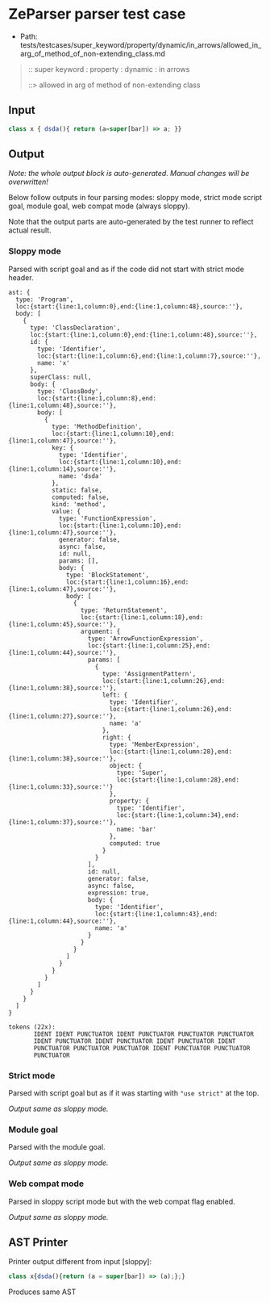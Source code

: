 # ZeParser parser test case

- Path: tests/testcases/super_keyword/property/dynamic/in_arrows/allowed_in_arg_of_method_of_non-extending_class.md

> :: super keyword : property : dynamic : in arrows
>
> ::> allowed in arg of method of non-extending class

## Input

`````js
class x { dsda(){ return (a=super[bar]) => a; }}
`````

## Output

_Note: the whole output block is auto-generated. Manual changes will be overwritten!_

Below follow outputs in four parsing modes: sloppy mode, strict mode script goal, module goal, web compat mode (always sloppy).

Note that the output parts are auto-generated by the test runner to reflect actual result.

### Sloppy mode

Parsed with script goal and as if the code did not start with strict mode header.

`````
ast: {
  type: 'Program',
  loc:{start:{line:1,column:0},end:{line:1,column:48},source:''},
  body: [
    {
      type: 'ClassDeclaration',
      loc:{start:{line:1,column:0},end:{line:1,column:48},source:''},
      id: {
        type: 'Identifier',
        loc:{start:{line:1,column:6},end:{line:1,column:7},source:''},
        name: 'x'
      },
      superClass: null,
      body: {
        type: 'ClassBody',
        loc:{start:{line:1,column:8},end:{line:1,column:48},source:''},
        body: [
          {
            type: 'MethodDefinition',
            loc:{start:{line:1,column:10},end:{line:1,column:47},source:''},
            key: {
              type: 'Identifier',
              loc:{start:{line:1,column:10},end:{line:1,column:14},source:''},
              name: 'dsda'
            },
            static: false,
            computed: false,
            kind: 'method',
            value: {
              type: 'FunctionExpression',
              loc:{start:{line:1,column:10},end:{line:1,column:47},source:''},
              generator: false,
              async: false,
              id: null,
              params: [],
              body: {
                type: 'BlockStatement',
                loc:{start:{line:1,column:16},end:{line:1,column:47},source:''},
                body: [
                  {
                    type: 'ReturnStatement',
                    loc:{start:{line:1,column:18},end:{line:1,column:45},source:''},
                    argument: {
                      type: 'ArrowFunctionExpression',
                      loc:{start:{line:1,column:25},end:{line:1,column:44},source:''},
                      params: [
                        {
                          type: 'AssignmentPattern',
                          loc:{start:{line:1,column:26},end:{line:1,column:38},source:''},
                          left: {
                            type: 'Identifier',
                            loc:{start:{line:1,column:26},end:{line:1,column:27},source:''},
                            name: 'a'
                          },
                          right: {
                            type: 'MemberExpression',
                            loc:{start:{line:1,column:28},end:{line:1,column:38},source:''},
                            object: {
                              type: 'Super',
                              loc:{start:{line:1,column:28},end:{line:1,column:33},source:''}
                            },
                            property: {
                              type: 'Identifier',
                              loc:{start:{line:1,column:34},end:{line:1,column:37},source:''},
                              name: 'bar'
                            },
                            computed: true
                          }
                        }
                      ],
                      id: null,
                      generator: false,
                      async: false,
                      expression: true,
                      body: {
                        type: 'Identifier',
                        loc:{start:{line:1,column:43},end:{line:1,column:44},source:''},
                        name: 'a'
                      }
                    }
                  }
                ]
              }
            }
          }
        ]
      }
    }
  ]
}

tokens (22x):
       IDENT IDENT PUNCTUATOR IDENT PUNCTUATOR PUNCTUATOR PUNCTUATOR
       IDENT PUNCTUATOR IDENT PUNCTUATOR IDENT PUNCTUATOR IDENT
       PUNCTUATOR PUNCTUATOR PUNCTUATOR IDENT PUNCTUATOR PUNCTUATOR
       PUNCTUATOR
`````

### Strict mode

Parsed with script goal but as if it was starting with `"use strict"` at the top.

_Output same as sloppy mode._

### Module goal

Parsed with the module goal.

_Output same as sloppy mode._

### Web compat mode

Parsed in sloppy script mode but with the web compat flag enabled.

_Output same as sloppy mode._

## AST Printer

Printer output different from input [sloppy]:

````js
class x{dsda(){return (a = super[bar]) => (a);};}
````

Produces same AST
